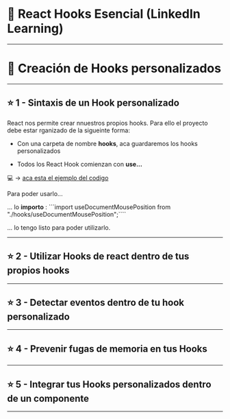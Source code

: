 # :book: React Hooks Esencial (LinkedIn Learning)

---

# :star2: Creación de Hooks personalizados

---

## :star: 1 - Sintaxis de un Hook personalizado

React nos permite crear nnuestros propios hooks. Para ello el proyecto debe estar rganizado de la sigueinte forma:

- Con una carpeta de nombre **hooks**, aca guardaremos los hooks personalizados

- Todos los React Hook comienzan con **use...**

:computer: -> [aca esta el ejemplo del codigo](https://github.com/eugenia1984/react-varios-cursos/blob/main/05_react_hook_esencial/hooks_personalizados/useDocumentMousePosition.js)

Para poder usarlo...

... lo **importo** : ```import useDocumentMousePosition from "./hooks/useDocumentMousePosition";````

... lo tengo listo para poder utilizarlo.

---

## :star: 2 - Utilizar Hooks de react dentro de tus propios hooks

---

## :star:  3 - Detectar eventos dentro de tu hook personalizado

---

## :star: 4 - Prevenir fugas de memoria en tus Hooks

---

## :star: 5 - Integrar tus Hooks personalizados dentro de un componente

---
